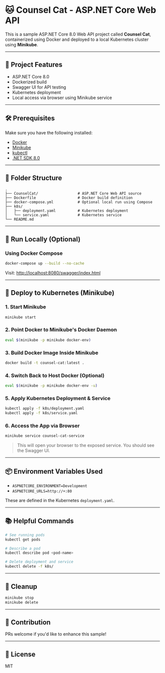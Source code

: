 
# 🐱 Counsel Cat - ASP.NET Core Web API

This is a sample ASP.NET Core 8.0 Web API project called **Counsel Cat**, containerized using Docker and deployed to a local Kubernetes cluster using **Minikube**.

---

## 🚀 Project Features

- ASP.NET Core 8.0
- Dockerized build
- Swagger UI for API testing
- Kubernetes deployment
- Local access via browser using Minikube service

---

## 🛠️ Prerequisites

Make sure you have the following installed:

- [Docker](https://www.docker.com/products/docker-desktop/)
- [Minikube](https://minikube.sigs.k8s.io/docs/start/)
- [kubectl](https://kubernetes.io/docs/tasks/tools/)
- [.NET SDK 8.0](https://dotnet.microsoft.com/en-us/download)

---

## 🧩 Folder Structure

```
.
├── CounselCat/                  # ASP.NET Core Web API source
├── Dockerfile                   # Docker build definition
├── docker-compose.yml           # Optional local run using Compose
├── k8s/
│   ├── deployment.yaml          # Kubernetes deployment
│   └── service.yaml             # Kubernetes service
└── README.md
```

---

## 🧪 Run Locally (Optional)

### Using Docker Compose

```bash
docker-compose up --build --no-cache
```

Visit: [http://localhost:8080/swagger/index.html](http://localhost:8080/swagger/index.html)

---

## 🚢 Deploy to Kubernetes (Minikube)

### 1. Start Minikube

```bash
minikube start
```

### 2. Point Docker to Minikube's Docker Daemon

```bash
eval $(minikube -p minikube docker-env)
```

### 3. Build Docker Image Inside Minikube

```bash
docker build -t counsel-cat:latest .
```

### 4. Switch Back to Host Docker (Optional)

```bash
eval $(minikube -p minikube docker-env -u)
```

### 5. Apply Kubernetes Deployment & Service

```bash
kubectl apply -f k8s/deployment.yaml
kubectl apply -f k8s/service.yaml
```

### 6. Access the App via Browser

```bash
minikube service counsel-cat-service
```

> This will open your browser to the exposed service. You should see the Swagger UI.

---

## 📦 Environment Variables Used

- `ASPNETCORE_ENVIRONMENT=Development`
- `ASPNETCORE_URLS=http://+:80`

These are defined in the Kubernetes `deployment.yaml`.

---

## 📚 Helpful Commands

```bash
# See running pods
kubectl get pods

# Describe a pod
kubectl describe pod <pod-name>

# Delete deployment and service
kubectl delete -f k8s/
```

---

## 🧼 Cleanup

```bash
minikube stop
minikube delete
```

---

## 🙌 Contribution

PRs welcome if you'd like to enhance this sample!

---

## 📄 License

MIT
